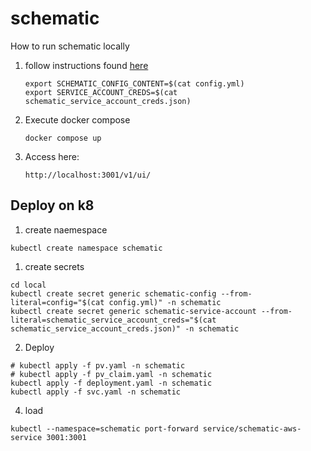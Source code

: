 # schematic

How to run schematic locally

1. follow instructions found [here](https://github.com/Sage-Bionetworks/schematic/tree/develop)

    ```
    export SCHEMATIC_CONFIG_CONTENT=$(cat config.yml)
    export SERVICE_ACCOUNT_CREDS=$(cat schematic_service_account_creds.json)
    ```

2. Execute docker compose

    ```
    docker compose up
    ```

3. Access here:

    ```
    http://localhost:3001/v1/ui/
    ```


## Deploy on k8

1. create naemespace
```
kubectl create namespace schematic
```

1. create secrets
```
cd local
kubectl create secret generic schematic-config --from-literal=config="$(cat config.yml)" -n schematic
kubectl create secret generic schematic-service-account --from-literal=schematic_service_account_creds="$(cat schematic_service_account_creds.json)" -n schematic
```

2. Deploy

```
# kubectl apply -f pv.yaml -n schematic
# kubectl apply -f pv_claim.yaml -n schematic
kubectl apply -f deployment.yaml -n schematic
kubectl apply -f svc.yaml -n schematic
```

4. load
```
kubectl --namespace=schematic port-forward service/schematic-aws-service 3001:3001
```